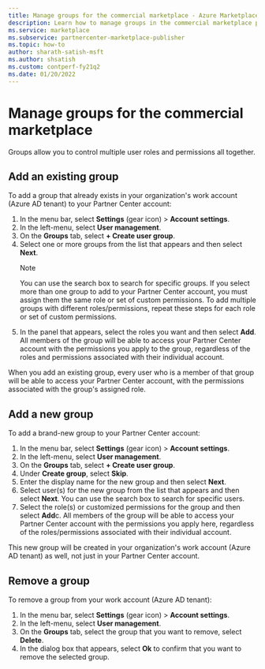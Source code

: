 ```yaml
---
title: Manage groups for the commercial marketplace - Azure Marketplace
description: Learn how to manage groups in the commercial marketplace program in Partner Center.
ms.service: marketplace
ms.subservice: partnercenter-marketplace-publisher
ms.topic: how-to
author: sharath-satish-msft
ms.author: shsatish
ms.custom: contperf-fy21q2
ms.date: 01/20/2022
---
```


# Manage groups for the commercial marketplace

Groups allow you to control multiple user roles and permissions all together.

## Add an existing group

To add a group that already exists in your organization's work account (Azure AD tenant) to your Partner Center account:

1. In the menu bar, select **Settings** (gear icon) > **Account settings**.
1. In the left-menu, select **User management**.
1. On the **Groups** tab, select **+ Create user group**.
1. Select one or more groups from the list that appears and then select **Next**.
    > [!NOTE]
    > You can use the search box to search for specific groups. If you select more than one group to add to your Partner Center account, you must assign them the same role or set of custom permissions. To add multiple groups with different roles/permissions, repeat these steps for each role or set of custom permissions.
1. In the panel that appears, select the roles you want and then select **Add**.  All members of the group will be able to access your Partner Center account with the permissions you apply to the group, regardless of the roles and permissions associated with their individual account.

When you add an existing group, every user who is a member of that group will be able to access your Partner Center account, with the permissions associated with the group's assigned role.

## Add a new group

To add a brand-new group to your Partner Center account:

1. In the menu bar, select **Settings** (gear icon) > **Account settings**.
1. In the left-menu, select **User management**.
1. On the **Groups** tab, select **+ Create user group**.
1. Under **Create group**, select **Skip**.
1. Enter the display name for the new group and then select **Next**.
1. Select user(s) for the new group from the list that appears and then select **Next**. You can use the search box to search for specific users.
1. Select the role(s) or customized permissions for the group and then select **Add**c. All members of the group will be able to access your Partner Center account with the permissions you apply here, regardless of the roles/permissions associated with their individual account.

This new group will be created in your organization's work account (Azure AD tenant) as well, not just in your Partner Center account.

## Remove a group

To remove a group from your work account (Azure AD tenant):
1. In the menu bar, select **Settings** (gear icon) > **Account settings**.
1. In the left-menu, select **User management**.
1. On the **Groups** tab, select the group that you want to remove, select **Delete**.
1. In the dialog box that appears, select **Ok** to confirm that you want to remove the selected group.
